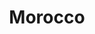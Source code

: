 ---
title: Morocco
crosslinks:
- place
- WorldDailyTops
- taiwan
- ILiveIn
- startups
- SkincareAddiction
- islam
- pics
- startup
- etymology
- redditposts
---